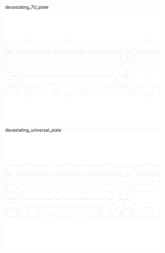 devastating_7U_plate<br/>![image](./devastating_7U_plate.png)devastating_universal_plate<br/>![image](./devastating_universal_plate.png)